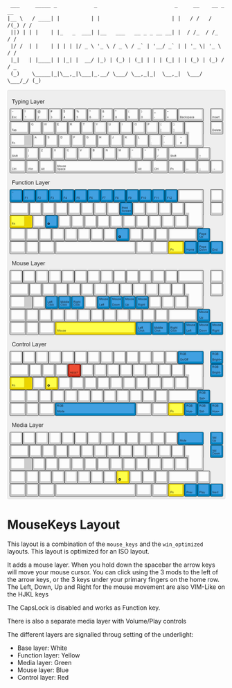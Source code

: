 ```
 ___     _____ _            _                         _     __    __ _   __
|__ \   / ____| |          | |                       | |   / /   / /(_) / /
 ||) | | |    | |_   _  ___| |__   ___   __ _ _ __ __| |  / /_  / /_   / /
 |/ /  | |    | | | | |/ _ \ '_ \ / _ \ / _` | '__/ _` | | '_ \| '_ \ / /
 |_|   | |____| | |_| |  __/ |_) | (_) | (_| | | | (_| | | (_) | (_) / / _
 (_)    \_____|_|\__,_|\___|_.__/ \___/ \__,_|_|  \__,_|  \___/ \___/_/ (_)
```

![Clueboard Layout Image](layout.png)

# MouseKeys Layout

This layout is a combination of the `mouse_keys` and the `win_optimized` layouts.
This layout is optimized for an ISO layout.

It adds a mouse layer. When you hold down the spacebar the arrow keys
will move your mouse cursor. You can click using the 3 mods to the left of the
arrow keys, or the 3 keys under your primary fingers on the home row.
The Left, Down, Up and Right for the mouse movement are also VIM-Like on the HJKL keys

The CapsLock is disabled and works as Function key.

There is also a separate media layer with Volume/Play controls

The different layers are signalled throug setting of the underlight:

- Base layer: White
- Function layer: Yellow
- Media layer: Green
- Mouse layer: Blue
- Control layer: Red
